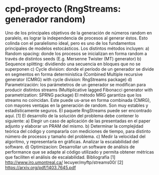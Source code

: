 # cpd-proyecto (RngStreams: generador random)
Uno de los principales objetivos de la generación de números random en paralelo, es lograr la independencia de procesos al generar éstos. Esto colinda con el paralelismo ideal, pero es uno de los fundamentos principales de modelos estocásticos.
Los distintos métodos incluyen:
a) Random spacing: donde los procesos se inicializan en forma random a través de distintos seeds (E.g. Mersenne Twister (MT) generator)
b) Sequence splitting: dividiendo una secuencia en bloques que no se superponen
c) Cycle division: donde el período de un generador se divide en segmentos en forma determinística (Combined Multiple recursive generator (CMRG) with cycle division: RngStreams package)
d) Parametrización: los parámetetros de un generador se modifican para producir distintos streams (Multiplicative lagged Fibonacci generator with parametrization: SPRNG package) 
El método MRG garantiza que los streams no coincidan. Este puede us-arse en forma combinada (CMRG), con mayores ventajas en la generación de random. Son muy estables y estadísticamente seguros. El paquete RngStreams puede ser encontrado aquí. [1]
El desarrollo de la solución del problema debe contener lo siguiente:
a) Elegir un caso de aplicación de las presentadas en el paper adjunto y elaborar un PRAM del mismo.
b) Determinar la complejidad teórica del código y compararla con mediciones de tiempo, para distinto número de procesos y tamaño del problema.
c) Medir la velocidad del algoritmo, y representarla en gráficas. Analizar la escalabilidad del software.
d) Optimizacíon: Desarrollar un software de análisis de performance que se adapte al código utilizado y permita obtener métricas que faciliten el análisis de escalabilidad.
Bibliografía
[1] http://www.iro.umontreal.ca/ lecuyer/myftp/streams00/
[2] https://arxiv.org/pdf/1403.7645.pdf
